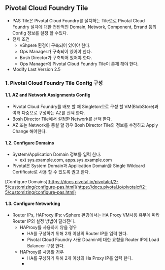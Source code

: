 ##  Pivotal Cloud Foundry Tile

- PAS Tile은 Pivotal Cloud Foundry를 설치하는 Tile으로 Pivotal Cloud Foundry 설치에 대한 전반적인 Domain, Network, Component, Errand 등의 Config 정보를 설정 할 수있다.
- 전제 조건
	- vShpere 환경이 구축되어 있어야 한다.
	- Ops Manager가 구축되어 있어야 한다.
	- Bosh Director가 구축되어 있어야 한다.
	- Ops Manager에 Pivotal Cloud Foundry Tile이 존재 해야 한다.
- Modify Last Version 2.5
 
### 1. Pivotal Cloud Foundry Tile Config 구성

#### 1.1. AZ and Network Assignments Config
- Pivotal Cloud Foundry를 배포 할 때 Singleton으로 구성 할 VM(BlobStore)과 여러 다중으로 구성하는 AZ를 선택 한다.
- Bosh Director Tile에서 설정한 Network를 선택 한다.
- AZ 또는 Network를 증설 할 경우 Bosh Director Tile의 정보를 수정하고 Apply Change 해야한다.

#### 1.2. Configure Domains
- System/Application Domain 정보를 입력 한다.
	- ex) sys.example.com, apps.sys.example.com
- Pivotal은 System Domain과 Application Domain을 Single Wildcard Certificate로 사용 할 수 있도록 권고 한다.

[Configure Domains][https://docs.pivotal.io/pivotalcf/2-5/customizing/configure-pas.html](https://docs.pivotal.io/pivotalcf/2-5/customizing/configure-pas.html)

#### 1.3. Configure Networking
- Router IPs, HAProxy IPs: vSphere 환경에서는 HA Proxy VM사용 유무에 따라 Router IP의 설정 방법이 달라진다.
	- HAProxy를 사용하지 않을 경우
		- HA를 구성하기 위해 2개 이상의 Router IP를 입력 한다.
		- Pivotal Cloud Foundry 사용 Doamin에 대한 요청을 Router IP에 Load Balancer 구성 한다.
	- HAProxy를 사용할 경우
		- HA를 구성하기 위해 2개 이상의 Ha Proxy IP를 입력 한다.
		- 




